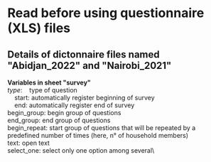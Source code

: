 # Read before using questionnaire (XLS) files

## Details of dictonnaire files named "Abidjan_2022" and "Nairobi_2021"

**Variables in sheet "survey"**  
*type*:&nbsp;&nbsp;&nbsp;&nbsp;type of question\
&nbsp;&nbsp;&nbsp;&nbsp;start: automatically register beginning of survey\
&nbsp;&nbsp;&nbsp;&nbsp;end: automatically register end of survey\
            begin_group: begin group of questions\
            end_group: end group of questions\
            begin_repeat: start group of questions that will be repeated by a\
            predefined number of times (here, n° of household members)\
            text: open text\
            select_one: select only one option among several\
